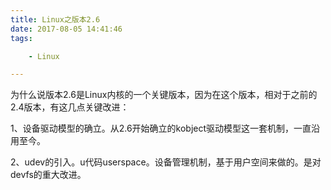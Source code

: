```yaml
---
title: Linux之版本2.6
date: 2017-08-05 14:41:46
tags:

	- Linux

---
```


为什么说版本2.6是Linux内核的一个关键版本，因为在这个版本，相对于之前的2.4版本，有这几点关键改进：

1、设备驱动模型的确立。从2.6开始确立的kobject驱动模型这一套机制，一直沿用至今。

2、udev的引入。u代码userspace。设备管理机制，基于用户空间来做的。是对devfs的重大改进。



